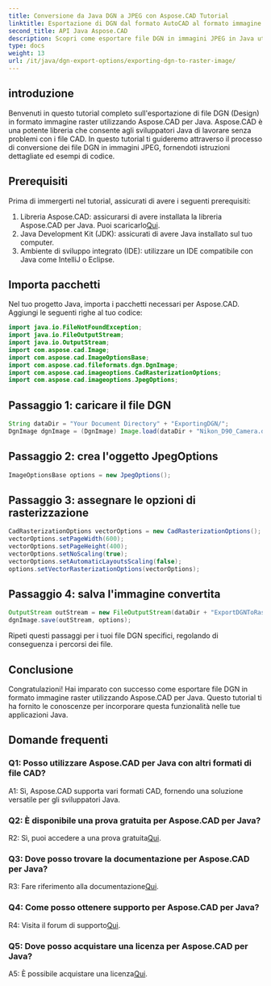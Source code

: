 ```yaml
---
title: Conversione da Java DGN a JPEG con Aspose.CAD Tutorial
linktitle: Esportazione di DGN dal formato AutoCAD al formato immagine raster
second_title: API Java Aspose.CAD
description: Scopri come esportare file DGN in immagini JPEG in Java utilizzando Aspose.CAD. Questo tutorial passo passo ti guida attraverso il processo senza sforzo.
type: docs
weight: 13
url: /it/java/dgn-export-options/exporting-dgn-to-raster-image/
---
```

## introduzione

Benvenuti in questo tutorial completo sull'esportazione di file DGN (Design) in formato immagine raster utilizzando Aspose.CAD per Java. Aspose.CAD è una potente libreria che consente agli sviluppatori Java di lavorare senza problemi con i file CAD. In questo tutorial ti guideremo attraverso il processo di conversione dei file DGN in immagini JPEG, fornendoti istruzioni dettagliate ed esempi di codice.

## Prerequisiti

Prima di immergerti nel tutorial, assicurati di avere i seguenti prerequisiti:
1.  Libreria Aspose.CAD: assicurarsi di avere installata la libreria Aspose.CAD per Java. Puoi scaricarlo[Qui](https://releases.aspose.com/cad/java/).
2. Java Development Kit (JDK): assicurati di avere Java installato sul tuo computer.
3. Ambiente di sviluppo integrato (IDE): utilizzare un IDE compatibile con Java come IntelliJ o Eclipse.

## Importa pacchetti

Nel tuo progetto Java, importa i pacchetti necessari per Aspose.CAD. Aggiungi le seguenti righe al tuo codice:

```java
import java.io.FileNotFoundException;
import java.io.FileOutputStream;
import java.io.OutputStream;
import com.aspose.cad.Image;
import com.aspose.cad.ImageOptionsBase;
import com.aspose.cad.fileformats.dgn.DgnImage;
import com.aspose.cad.imageoptions.CadRasterizationOptions;
import com.aspose.cad.imageoptions.JpegOptions;
```

## Passaggio 1: caricare il file DGN

```java
String dataDir = "Your Document Directory" + "ExportingDGN/";
DgnImage dgnImage = (DgnImage) Image.load(dataDir + "Nikon_D90_Camera.dgn");
```

## Passaggio 2: crea l'oggetto JpegOptions

```java
ImageOptionsBase options = new JpegOptions();
```

## Passaggio 3: assegnare le opzioni di rasterizzazione

```java
CadRasterizationOptions vectorOptions = new CadRasterizationOptions();
vectorOptions.setPageWidth(600);
vectorOptions.setPageHeight(400);
vectorOptions.setNoScaling(true);
vectorOptions.setAutomaticLayoutsScaling(false);
options.setVectorRasterizationOptions(vectorOptions);
```

## Passaggio 4: salva l'immagine convertita

```java
OutputStream outStream = new FileOutputStream(dataDir + "ExportDGNToRasterImage_Out.jpg");
dgnImage.save(outStream, options);
```

Ripeti questi passaggi per i tuoi file DGN specifici, regolando di conseguenza i percorsi dei file.

## Conclusione

Congratulazioni! Hai imparato con successo come esportare file DGN in formato immagine raster utilizzando Aspose.CAD per Java. Questo tutorial ti ha fornito le conoscenze per incorporare questa funzionalità nelle tue applicazioni Java.

## Domande frequenti

### Q1: Posso utilizzare Aspose.CAD per Java con altri formati di file CAD?

A1: Sì, Aspose.CAD supporta vari formati CAD, fornendo una soluzione versatile per gli sviluppatori Java.

### Q2: È disponibile una prova gratuita per Aspose.CAD per Java?

 R2: Sì, puoi accedere a una prova gratuita[Qui](https://releases.aspose.com/).

### Q3: Dove posso trovare la documentazione per Aspose.CAD per Java?

 R3: Fare riferimento alla documentazione[Qui](https://reference.aspose.com/cad/java/).

### Q4: Come posso ottenere supporto per Aspose.CAD per Java?

 R4: Visita il forum di supporto[Qui](https://forum.aspose.com/c/cad/19).

### Q5: Dove posso acquistare una licenza per Aspose.CAD per Java?

 A5: È possibile acquistare una licenza[Qui](https://purchase.aspose.com/buy).